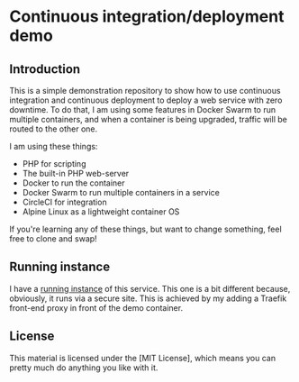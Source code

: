 Continuous integration/deployment demo
===

Introduction
---

This is a simple demonstration repository to show how to use continuous integration and
continuous deployment to deploy a web service with zero downtime. To do that, I am using
some features in Docker Swarm to run multiple containers, and when a container is being
upgraded, traffic will be routed to the other one.

I am using these things:

* PHP for scripting
* The built-in PHP web-server
* Docker to run the container
* Docker Swarm to run multiple containers in a service
* CircleCI for integration
* Alpine Linux as a lightweight container OS

If you're learning any of these things, but want to change something, feel free to clone
and swap!

Running instance
---

I have a [running instance](https://cd-demo.jondh.me.uk/) of this service. This one
is a bit different because, obviously, it runs via a secure site. This is achieved
by my adding a Traefik front-end proxy in front of the demo container.

License
---

This material is licensed under the [MIT License], which means you can pretty much do
anything you like with it.
